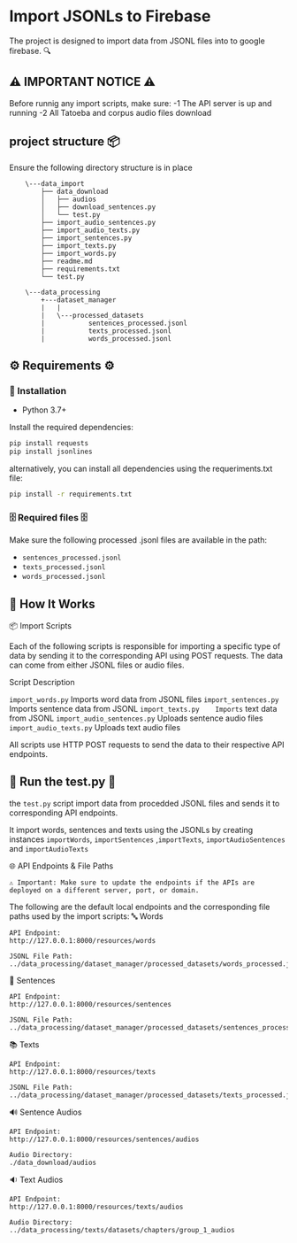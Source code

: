 
# Import JSONLs to Firebase
The project is designed to import data from JSONL files into to google firebase. 🔍

## ⚠️ IMPORTANT NOTICE ⚠️
Before runnig any import scripts, make sure:
-1 The API server is up and running
-2 All Tatoeba and corpus audio files download

## project structure 📦

Ensure the following directory structure is in place
```
    \---data_import
        ├── data_download
        │   ├── audios
        │   ├── download_sentences.py
        │   └── test.py
        ├── import_audio_sentences.py
        ├── import_audio_texts.py
        ├── import_sentences.py
        ├── import_texts.py
        ├── import_words.py
        ├── readme.md
        ├── requirements.txt
        └── test.py

    \---data_processing
        +---dataset_manager
        |   |
        |   \---processed_datasets
        |           sentences_processed.jsonl
        |           texts_processed.jsonl
        |           words_processed.jsonl

```

## ⚙️ Requirements ⚙️

### 🔧 Installation

- Python 3.7+

Install the required dependencies:

```bash
pip install requests
pip install jsonlines

```

alternatively, you can install all dependencies using the requeriments.txt file:

```bash
pip install -r requirements.txt
```

### 🗄️ Required files 🗄️
Make sure the following processed .jsonl files are available in the path:

- `sentences_processed.jsonl`
- `texts_processed.jsonl`
- `words_processed.jsonl`

## 🧠 How It Works

📦 Import Scripts

Each of the following scripts is responsible for importing a specific type of data by sending it to the corresponding API using POST requests. The data can come from either JSONL files or audio files.

Script	Description

`import_words.py`	Imports word data from JSONL files
`import_sentences.py`	Imports sentence data from JSONL
`import_texts.py	Imports` text data from JSONL
`import_audio_sentences.py`	Uploads sentence audio files
`import_audio_texts.py`	Uploads text audio files

All scripts use HTTP POST requests to send the data to their respective API endpoints.

## 🚀 Run the test.py 🚀
the `test.py` script import data from procedded JSONL files and sends it to corresponding API endpoints.

It import words, sentences and texts using the JSONLs by creating instances `importWords`, `importSentences` ,`importTexts`, `importAudioSentences` and `importAudioTexts`


🌐 API Endpoints & File Paths

    ⚠️ Important: Make sure to update the endpoints if the APIs are deployed on a different server, port, or domain.

The following are the default local endpoints and the corresponding file paths used by the import scripts:
🔤 Words

    API Endpoint:
    http://127.0.0.1:8000/resources/words

    JSONL File Path:
    ../data_processing/dataset_manager/processed_datasets/words_processed.jsonl

📝 Sentences

    API Endpoint:
    http://127.0.0.1:8000/resources/sentences

    JSONL File Path:
    ../data_processing/dataset_manager/processed_datasets/sentences_processed.jsonl

📚 Texts

    API Endpoint:
    http://127.0.0.1:8000/resources/texts

    JSONL File Path:
    ../data_processing/dataset_manager/processed_datasets/texts_processed.jsonl

🔊 Sentence Audios

    API Endpoint:
    http://127.0.0.1:8000/resources/sentences/audios

    Audio Directory:
    ./data_download/audios

🔉 Text Audios

    API Endpoint:
    http://127.0.0.1:8000/resources/texts/audios

    Audio Directory:
    ../data_processing/texts/datasets/chapters/group_1_audios


